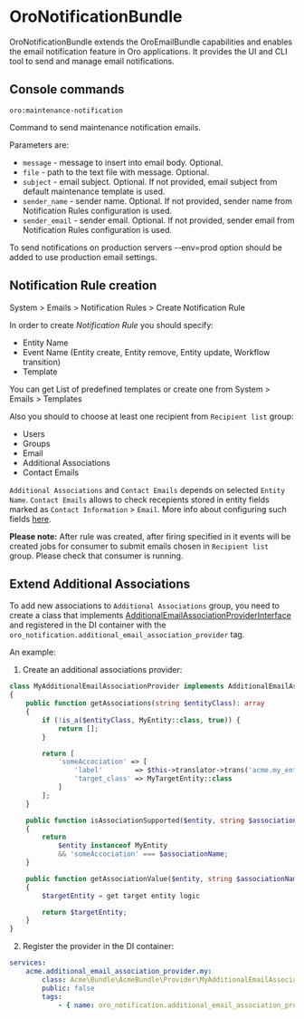 # OroNotificationBundle

OroNotificationBundle extends the OroEmailBundle capabilities and enables the email notification feature in Oro applications. It provides the UI and CLI tool to send and manage email notifications.

## Console commands

`oro:maintenance-notification`

Command to send maintenance notification emails.

Parameters are:

- `message` - message to insert into email body. Optional.
- `file` - path to the text file with message. Optional.
- `subject` - email subject. Optional. If not provided, email subject from default maintenance template is used.
- `sender_name` - sender name. Optional. If not provided, sender name from Notification Rules configuration is used.
- `sender_email` - sender email. Optional. If not provided, sender email from Notification Rules configuration is used.

To send notifications on production servers --env=prod option should be added to use production email settings.

## Notification Rule creation

System > Emails > Notification Rules > Create Notification Rule

In order to create *Notification Rule* you should specify:
 - Entity Name
 - Event Name (Entity create, Entity remove, Entity update, Workflow transition)
 - Template
 
You can get List of predefined templates or create one from  System > Emails > Templates
 
 Also you should to choose at least one recipient from `Recipient list` group:
  - Users
  - Groups
  - Email
  - Additional Associations
  - Contact Emails 

`Additional Associations` and `Contact Emails` depends on selected `Entity Name`. 
`Contact Emails` allows to check recepients stored in entity fields marked as `Contact Information` > `Email`.
More info about configuring such fields [here](https://doc.oroinc.com/user/back-office/system/entities/entity-fields/).

**Please note:**
After rule was created, after firing specified in it events will be created jobs for consumer to submit emails chosen in `Recipient list` group.
Please check that consumer is running.

## Extend Additional Associations

To add new associations to `Additional Associations` group, you need to create a class that implements
[AdditionalEmailAssociationProviderInterface](Provider/AdditionalEmailAssociationProviderInterface.php)
and registered in the DI container with the `oro_notification.additional_email_association_provider` tag.

An example:

1. Create an additional associations provider:

```php
class MyAdditionalEmailAssociationProvider implements AdditionalEmailAssociationProviderInterface
{
    public function getAssociations(string $entityClass): array
    {
        if (!is_a($entityClass, MyEntity::class, true)) {
            return [];
        }

        return [
            'someAccociation' => [
                'label'        => $this->translator->trans('acme.my_entity.some_accociation'),
                'target_class' => MyTargetEntity::class
            ]
        ];
    }

    public function isAssociationSupported($entity, string $associationName): bool
    {
        return
            $entity instanceof MyEntity
            && 'someAccociation' === $associationName;
    }

    public function getAssociationValue($entity, string $associationName)
    {
        $targetEntity = get target entity logic

        return $targetEntity;
    }
}
```

2. Register the provider in the DI container:

```yaml
services:
    acme.additional_email_association_provider.my:
        class: Acme\Bundle\AcmeBundle\Provider\MyAdditionalEmailAssociationProvider
        public: false
        tags:
            - { name: oro_notification.additional_email_association_provider }
```
